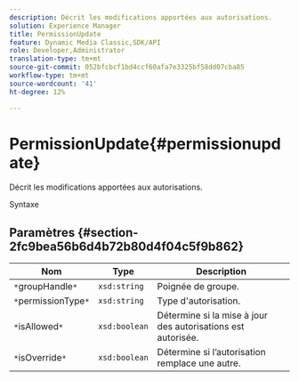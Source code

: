 ```yaml
---
description: Décrit les modifications apportées aux autorisations.
solution: Experience Manager
title: PermissionUpdate
feature: Dynamic Media Classic,SDK/API
role: Developer,Administrator
translation-type: tm+mt
source-git-commit: 052bfcbcf1bd4ccf60afa7e3325bf58dd07cba85
workflow-type: tm+mt
source-wordcount: '41'
ht-degree: 12%

---
```



# PermissionUpdate{#permissionupdate}

Décrit les modifications apportées aux autorisations.

Syntaxe

## Paramètres {#section-2fc9bea56b6d4b72b80d4f04c5f9b862}

| Nom | Type | Description |
|---|---|---|
| `*`groupHandle`*` | `xsd:string` | Poignée de groupe. |
| `*`permissionType`*` | `xsd:string` | Type d&#39;autorisation. |
| `*`isAllowed`*` | `xsd:boolean` | Détermine si la mise à jour des autorisations est autorisée. |
| `*`isOverride`*` | `xsd:boolean` | Détermine si l’autorisation remplace une autre. |

